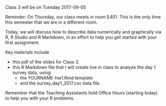 Class 3 will be on Tuesday 2017-09-05

Reminder: On Thursday, our class meets in room E401. This is the only time this semester that we are in a different room.

Today, we will discuss how to describe data numerically and graphically via R, R Studio and R Markdown, in an effort to help you get started with your first assignment.

Key materials include

- this pdf of the slides for Class 3.
- this R Markdown file that I will create live in class to analyze the day 1 survey data, using 
  + the YOURNAME-hw1.Rmd template
  + and the survey_day1_2017.csv data file.
  
Remember that the Teaching Assistants hold Office Hours (starting today) to help you with your R problems.
